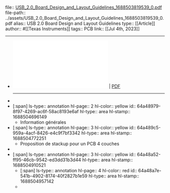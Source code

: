 file:: [USB_2.0_Board_Design_and_Layout_Guidelines_1688503819539_0.pdf](../assets/USB_2.0_Board_Design_and_Layout_Guidelines_1688503819539_0.pdf)
file-path:: ../assets/USB_2.0_Board_Design_and_Layout_Guidelines_1688503819539_0.pdf
alias:: USB 2.0 Board Design and Layout Guidelines
type:: [[Article]]
author:: #[[Texas Instruments]]
tags:: PCB
link:: 
[[Jul 4th, 2023]]
***

- ![Viewer](../assets/USB_2.0_Board_Design_and_Layout_Guidelines_1688503819539_0.pdf) | [PDF](../assets/USB_2.0_Board_Design_and_Layout_Guidelines_1688503819539_0.pdf)
  ***
-
- [:span]
  ls-type:: annotation
  hl-page:: 2
  hl-color:: yellow
  id:: 64a48979-8f97-4269-ac6f-58ac8193e6af
  hl-type:: area
  hl-stamp:: 1688504696149
	- Information générales
- [:span]
  ls-type:: annotation
  hl-page:: 3
  hl-color:: yellow
  id:: 64a489c5-959a-4acf-8426-e4c9f7bf3342
  hl-type:: area
  hl-stamp:: 1688504772251
	- Proposition de stackup pour un PCB 4 couches
-
- [:span]
  ls-type:: annotation
  hl-page:: 3
  hl-color:: yellow
  id:: 64a48a52-ff95-46cb-9542-ed3dd31b3d44
  hl-type:: area
  hl-stamp:: 1688504910521
	- [:span]
	  ls-type:: annotation
	  hl-page:: 4
	  hl-color:: red
	  id:: 64a48a7e-541b-4902-8174-40f2827b1e59
	  hl-type:: area
	  hl-stamp:: 1688504957142
	-